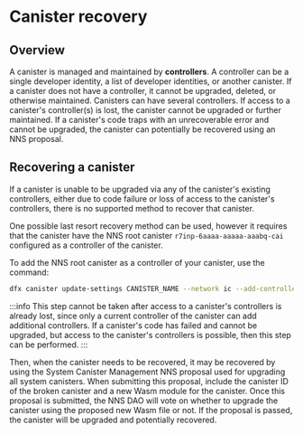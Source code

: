 # Canister recovery

## Overview

A canister is managed and maintained by **controllers**. A controller can be a single developer identity, a list of developer identities, or another canister. If a canister does not have a controller, it cannot be upgraded, deleted, or otherwise maintained. Canisters can have several controllers. If access to a canister's controller(s) is lost, the canister cannot be upgraded or further maintained. If a canister's code traps with an unrecoverable error and cannot be upgraded, the canister can potentially be recovered using an NNS proposal. 

## Recovering a canister

If a canister is unable to be upgraded via any of the canister's existing controllers, either due to code failure or loss of access to the canister's controllers, there is no supported method to recover that canister.

One possible last resort recovery method can be used, however it requires that the canister have the NNS root canister `r7inp-6aaaa-aaaaa-aaabq-cai` configured as a controller of the canister.

To add the NNS root canister as a controller of your canister, use the command:

```sh
dfx canister update-settings CANISTER_NAME --network ic --add-controller r7inp-6aaaa-aaaaa-aaabq-cai
```

:::info
This step cannot be taken after access to a canister's controllers is already lost, since only a current controller of the canister can add additional controllers. If a canister's code has failed and cannot be upgraded, but access to the canister's controllers is possible, then this step can be performed. 
:::

Then, when the canister needs to be recovered, it may be recovered by using the System Canister Management NNS proposal used for upgrading all system canisters. When submitting this proposal, include the canister ID of the broken canister and a new Wasm module for the canister. Once this proposal is submitted, the NNS DAO will vote on whether to upgrade the canister using the proposed new Wasm file or not. If the proposal is passed, the canister will be upgraded and potentially recovered.

